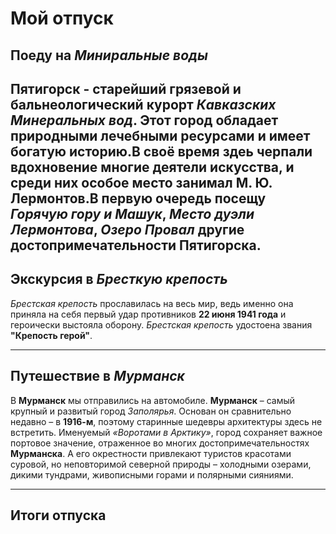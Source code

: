 # Мой отпуск

## Поеду на *Миниральные воды*
**Пятигорск** - старейший грязевой и бальнеологический курорт *Кавказских Минеральных вод*. Этот город обладает
природными лечебными ресурсами и имеет богатую историю.В своё время здеь черпали вдохновение многие деятели искусства,
и среди них особое место занимал **М. Ю. Лермонтов**.В первую очередь посещу *Горячую гору и Машук*, *Место дуэли Лермонтова*, *Озеро Провал* другие достопримечательности **Пятигорска**.
---
## Экскурсия в *Бресткую крепость*
*Брестская крепость* прославилась на весь мир, ведь именно 
она приняла на себя первый удар противников **22 июня 1941 года** и героически выстояла оборону. *Брестская крепость*
удостоена звания **"Крепость герой"**. 

---
## Путешествие в *Мурманск*
В **Мурманск** мы отправились на автомобиле.
**Мурманск** – самый крупный и развитый город *Заполярья*. Основан он сравнительно недавно – в **1916-м**, поэтому старинные шедевры архитектуры здесь не встретить. Именуемый *«Воротами в Арктику»*, город сохраняет важное портовое значение, отраженное во многих достопримечательностях **Мурманска**. А его окрестности привлекают туристов красотами суровой, но неповторимой северной природы – холодными озерами, дикими тундрами, живописными горами и полярными сияниями.   



---

## Итоги отпуска